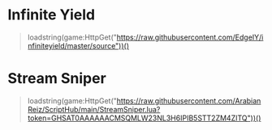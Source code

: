 # Infinite Yield
> loadstring(game:HttpGet("https://raw.githubusercontent.com/EdgeIY/infiniteyield/master/source"))()

# Stream Sniper
> loadstring(game:HttpGet("https://raw.githubusercontent.com/ArabianReiz/ScriptHub/main/StreamSniper.lua?token=GHSAT0AAAAAACMSQMLW23NL3H6IPIB5STT2ZM4ZITQ"))()
